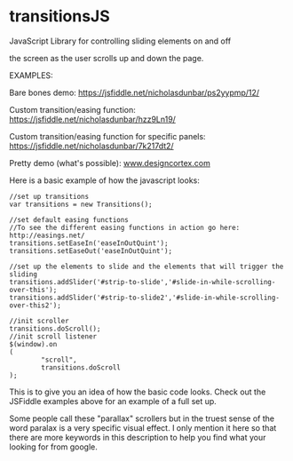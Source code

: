 # transitionsJS
JavaScript Library for controlling sliding elements on and off 

the screen as the user scrolls up and down the page.

EXAMPLES:

Bare bones demo: 
https://jsfiddle.net/nicholasdunbar/ps2yypmp/12/

Custom transition/easing function: 
https://jsfiddle.net/nicholasdunbar/hzz9Ln19/

Custom transition/easing function for specific panels: 
https://jsfiddle.net/nicholasdunbar/7k217dt2/

Pretty demo (what's possible): 
www.designcortex.com


Here is a basic example of how the javascript looks:

    //set up transitions
    var transitions = new Transitions();

    //set default easing functions
    //To see the different easing functions in action go here: http://easings.net/
    transitions.setEaseIn('easeInOutQuint');
    transitions.setEaseOut('easeInOutQuint');

    //set up the elements to slide and the elements that will trigger the sliding
    transitions.addSlider('#strip-to-slide','#slide-in-while-scrolling-over-this');
    transitions.addSlider('#strip-to-slide2','#slide-in-while-scrolling-over-this2');

    //init scroller
    transitions.doScroll();
    //init scroll listener
    $(window).on
    (
            "scroll",
            transitions.doScroll
    );

This is to give you an idea of how the basic code looks. 
Check out the JSFiddle examples above for an example of a full set up.

Some people call these "parallax" scrollers but in the truest sense of the word
paralax is a very specific visual effect. I only mention it here so that there
are more keywords in this description to help you find what your looking for
from google.
